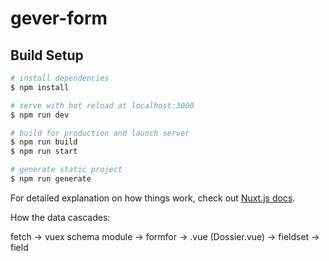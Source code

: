 # gever-form

## Build Setup

```bash
# install dependencies
$ npm install

# serve with hot reload at localhost:3000
$ npm run dev

# build for production and launch server
$ npm run build
$ npm run start

# generate static project
$ npm run generate
```

For detailed explanation on how things work, check out [Nuxt.js docs](https://nuxtjs.org).

How the data cascades:

fetch -> vuex schema module -> formfor -> <portaltype>.vue (Dossier.vue) -> fieldset -> field

